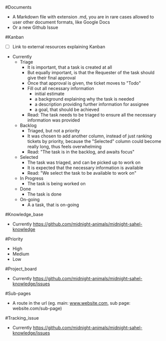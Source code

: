 

#Documents
 - A Markdown file with extension .md, you are in rare cases allowed to user other document formats, like Google Docs
 - Or a new Github Issue

#Kanban
- [ ] Link to external resources explaining Kanban
- Currently
  - Triage
    - It is important, that a task is created at all
    - But equally important, is that the Requester of the task should give their final approval
    - Once that approval is given, the ticket moves to "Todo"
    - Fill out all necessary information
      - initial estimate
      - a background explaining why the task is needed
      - a description providing further information for assignee
      - a goal, that should be achieved
    - Read: The task needs to be triaged to ensure all the necessary information was provided
  - Backlog
    - Triaged, but not a priority
    - It was chosen to add another column, instead of just ranking tickets by priority, because the "Selected" column could become really long, thus feels overwhelming
    - Read: "The task is in the backlog, and awaits focus"
  - Selected
    - The task was triaged, and can be picked up to work on
    - It is expected that the necessary information is available
    - Read: "We select the task to be available to work on"
  - In Progress
    - The task is being worked on
  - Done
    - The task is done
  - On-going
    - A a task, that is on-going

#Knowledge_base
- Currently https://github.com/midnight-animals/midnight-sahel-knowledge

#Priority
- High
- Medium
- Low

#Project_board
- Currently https://github.com/midnight-animals/midnight-sahel-knowledge/issues

#Sub-pages
 - A route in the url (eg. main: www.website.com, sub page: website.com/sub-page)

#Tracking_issue
- Currently https://github.com/midnight-animals/midnight-sahel-knowledge/issues
